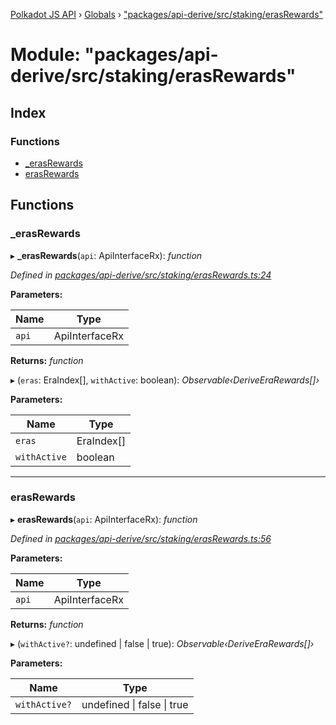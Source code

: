 [Polkadot JS API](../README.md) › [Globals](../globals.md) › ["packages/api-derive/src/staking/erasRewards"](_packages_api_derive_src_staking_erasrewards_.md)

# Module: "packages/api-derive/src/staking/erasRewards"

## Index

### Functions

* [_erasRewards](_packages_api_derive_src_staking_erasrewards_.md#_erasrewards)
* [erasRewards](_packages_api_derive_src_staking_erasrewards_.md#erasrewards)

## Functions

###  _erasRewards

▸ **_erasRewards**(`api`: ApiInterfaceRx): *function*

*Defined in [packages/api-derive/src/staking/erasRewards.ts:24](https://github.com/polkadot-js/api/blob/f7c1b6e81/packages/api-derive/src/staking/erasRewards.ts#L24)*

**Parameters:**

Name | Type |
------ | ------ |
`api` | ApiInterfaceRx |

**Returns:** *function*

▸ (`eras`: EraIndex[], `withActive`: boolean): *Observable‹DeriveEraRewards[]›*

**Parameters:**

Name | Type |
------ | ------ |
`eras` | EraIndex[] |
`withActive` | boolean |

___

###  erasRewards

▸ **erasRewards**(`api`: ApiInterfaceRx): *function*

*Defined in [packages/api-derive/src/staking/erasRewards.ts:56](https://github.com/polkadot-js/api/blob/f7c1b6e81/packages/api-derive/src/staking/erasRewards.ts#L56)*

**Parameters:**

Name | Type |
------ | ------ |
`api` | ApiInterfaceRx |

**Returns:** *function*

▸ (`withActive?`: undefined | false | true): *Observable‹DeriveEraRewards[]›*

**Parameters:**

Name | Type |
------ | ------ |
`withActive?` | undefined &#124; false &#124; true |
